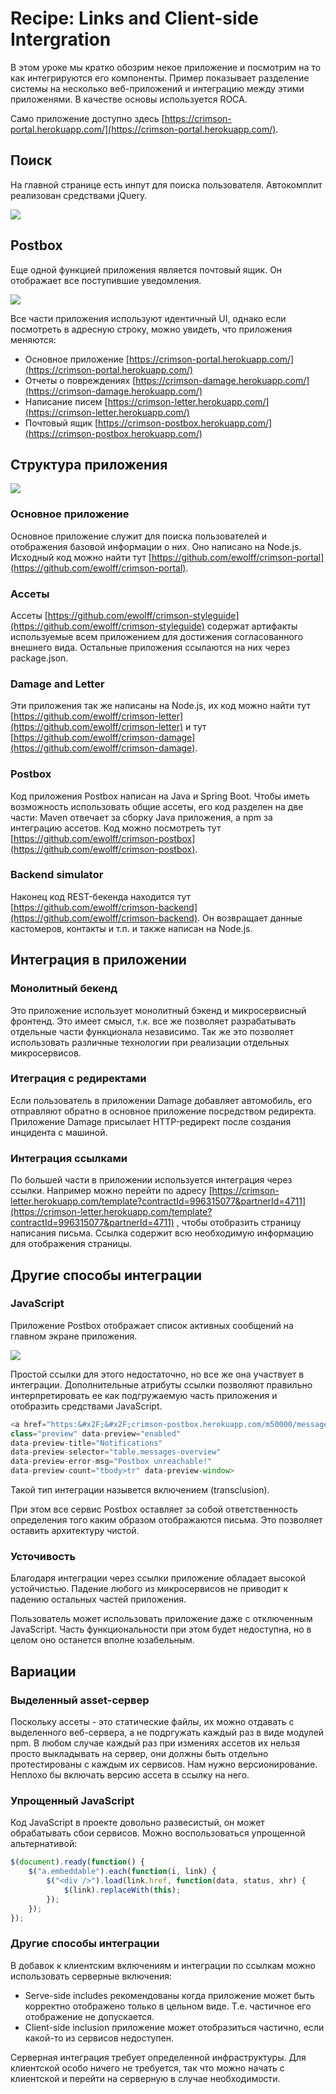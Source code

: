 # Recipe: Links and Client-side Intergration
В этом уроке мы кратко обозрим некое приложение и посмотрим на то как интегрируются его компоненты. Пример показывает разделение системы на несколько веб-приложений и интеграцию между этими приложенями. В качестве основы используется ROCA.

Само приложение доступно здесь [https://crimson-portal.herokuapp.com/](https://crimson-portal.herokuapp.com/).

## Поиск
На главной странице есть инпут для поиска пользователя. Автокомплит реализован средствами jQuery.

![](attachments/Pasted%20image%2020220502024938.png)

## Postbox
Еще одной функцией приложения является почтовый ящик. Он отображает все поступившие уведомления.

![](attachments/Pasted%20image%2020220502025203.png)

Все части приложения используют идентичный UI, однако если посмотреть в адресную строку, можно увидеть, что приложения меняются:
- Основное приложение [https://crimson-portal.herokuapp.com/](https://crimson-portal.herokuapp.com/)
- Отчеты о повреждениях [https://crimson-damage.herokuapp.com/](https://crimson-damage.herokuapp.com/)
- Написание писем [https://crimson-letter.herokuapp.com/](https://crimson-letter.herokuapp.com/)
- Почтовый ящик [https://crimson-postbox.herokuapp.com/](https://crimson-postbox.herokuapp.com/)

## Структура приложения
![](attachments/Pasted%20image%2020220502025507.png)

### Основное приложение
Основное приложение служит для поиска пользователей и отображения базовой информации о них. Оно написано на Node.js. Исходный код можно найти тут [https://github.com/ewolff/crimson-portal](https://github.com/ewolff/crimson-portal).

### Ассеты
Ассеты [https://github.com/ewolff/crimson-styleguide](https://github.com/ewolff/crimson-styleguide) содержат артифакты используемые всем приложением для достижения согласованного внешнего вида. Остальные приложения ссылаются на них через package.json.

### Damage and Letter
Эти приложения так же написаны на Node.js, их код можно найти тут [https://github.com/ewolff/crimson-letter](https://github.com/ewolff/crimson-letter) и тут [https://github.com/ewolff/crimson-damage](https://github.com/ewolff/crimson-damage).

### Postbox
Код приложения Postbox написан на Java и Spring Boot. Чтобы иметь возможность использовать общие ассеты, его код разделен на две части: Maven отвечает за сборку Java приложения, а npm за интеграцию ассетов. Код можно посмотреть тут [https://github.com/ewolff/crimson-postbox](https://github.com/ewolff/crimson-postbox).

### Backend simulator
Наконец код REST-бекенда находится тут [https://github.com/ewolff/crimson-backend](https://github.com/ewolff/crimson-backend). Он возвращает данные кастомеров, контакты и т.п. и также написан на Node.js.

## Интеграция в приложении
### Монолитный бекенд
Это приложение использует монолитный бэкенд и микросервисный фронтенд. Это имеет смысл, т.к. все же позволяет разрабатывать отдельные части функционала независимо. Так же это позволяет использовать различные технологии при реализации отдельных микросервисов.

### Итеграция с редиректами
Если пользователь в приложении Damage добавляет автомобиль, его отправляют обратно в основное приложение посредством редиректа. Приложение Damage присылает HTTP-редирект после создания инцидента с машиной.

### Интеграция ссылками
По большей части в приложении используется интеграция через ссылки. Например можно перейти по адресу [https://crimson-letter.herokuapp.com/template?contractId=996315077&partnerId=4711](https://crimson-letter.herokuapp.com/template?contractId=996315077&partnerId=4711) , чтобы отобразить страницу написания письма. Ссылка содержит всю необходимую информацию для отображения страницы.

## Другие способы интеграции
### JavaScript
Приложение Postbox отображает список активных сообщений на главном экране приложения.

![](attachments/Pasted%20image%2020220502031229.png)

Простой ссылки для этого недостаточно, но все же она участвует в интеграции. Дополнительные атрибуты ссылки позволяют правильно интерпретировать ее как подгружаемую часть приложения и отобразить средствами JavaScript.

```js
<a href="https:&#x2F;&#x2F;crimson-postbox.herokuapp.com/m50000/messages"
class="preview" data-preview="enabled"
data-preview-title="Notifications"
data-preview-selector="table.messages-overview"
data-preview-error-msg="Postbox unreachable!"
data-preview-count="tbody>tr" data-preview-window>
```

Такой тип интеграции назывется включением (transclusion).

При этом все сервис Postbox оставляет за собой ответственность определения того каким образом отображаются письма. Это позволяет оставить архитектуру чистой.

### Усточивость
Благодаря интеграции через ссылки приложение обладает высокой устойчистью. Падение любого из микросервисов не приводит к падению остальных частей приложения.

Пользователь может использовать приложение даже с отключенным JavaScript. Часть функциональности при этом будет недоступна, но в целом оно останется вполне юзабельным.

## Вариации
### Выделенный asset-сервер
Поскольку ассеты - это статические файлы, их можно отдавать с выделенного веб-сервера, а не подргужать каждый раз в виде модулей npm. В любом случае каждый раз при измениях ассетов их нельзя просто выкладывать на сервер, они должны быть отдельно протестированы с каждым их сервисов. Нам нужно версионирование. Неплохо бы включать версию ассета в ссылку на него.

### Упрощенный JavaScript
Код JavaScript в проекте довольно развесистый, он может обрабатывать сбои сервисов. Можно воспользоваться упрощенной альтернативой:
```js
$(document).ready(function() {
	$("a.embeddable").each(function(i, link) {
		$("<div />").load(link.href, function(data, status, xhr) {
			$(link).replaceWith(this);
		});
	});
});
```

### Другие способы интеграции
В добавок к клиентским включениям и интеграции по ссылкам можно использовать серверные включения:
- Serve-side includes рекомендованы когда приложение может быть корректно отображено только в цельном виде. Т.е. частичное его отображение не допускается.
- Client-side inclusion приложение может отобразиться частично, если какой-то из сервисов недоступен.

Серверная интеграция требует определенной инфраструктуры. Для клиентской особо ничего не требуется, так что можно начать с клиентской и перейти на серверную в случае необходимости.
